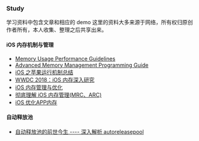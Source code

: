 ### Study

学习资料中包含文章和相应的 demo
这里的资料大多来源于网络，所有权归原创作者所有，本人收集、整理之后共享出来。

#### iOS 内存机制与管理
* [Memory Usage Performance Guidelines](https://developer.apple.com/library/archive/documentation/Performance/Conceptual/ManagingMemory/ManagingMemory.html#//apple_ref/doc/uid/10000160i)
* [Advanced Memory Management Programming Guide](https://developer.apple.com/library/archive/documentation/Cocoa/Conceptual/MemoryMgmt/Articles/MemoryMgmt.html#//apple_ref/doc/uid/10000011i)
* [iOS 之苹果运行机制总结](https://blog.csdn.net/u011146511/article/details/76653168)
* [WWDC 2018：iOS 内存深入研究](https://juejin.im/post/5b23dafee51d4558e03cbf4f)
* [iOS 内存管理与优化](https://www.jianshu.com/p/deab6550553a)
* [彻底理解 iOS 内存管理(MRC、ARC)](https://www.jianshu.com/p/48665652e4e4)
* [iOS 优化APP内存](https://blog.csdn.net/APPXcode/article/details/50034333)

#### 自动释放池

* [自动释放池的前世今生 ---- 深入解析 autoreleasepool](https://draveness.me/autoreleasepool)

